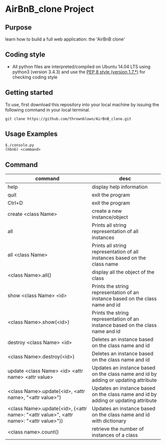 # AirBnB_clone Project
## Purpose
learn how to build a full web application: the 'AirBnB clone'

## Coding style
- All python files are interpreted/compiled on Ubuntu 14.04 LTS using python3 (version 3.4.3) and use the [PEP 8 style (version 1.7.*)](https://github.com/PyCQA/pycodestyle) for checking coding style

## Getting started
To use, first download this repository into your local machine by issuing the following command in your local terminal. 
```
git clone https://github.com/thrownblown/AirBnB_clone.git
```
## Usage Examples
```
$./console.py 
(hbnb) <command>
```

## Command
command | desc
--- | ---
help | display help information
quit | exit the program
Ctrl+D | exit the program
create \<class Name\> | create a new instance/object
all | Prints all string representation of all instances
all \<class Name\> | Prints all string representation of all instances based on the class name
\<class Name\>.all() | display all the object of the class
show \<class Name\> \<id\> | Prints the string representation of an instance based on the class name and id
\<class Name\>.show(\<id\>) | Prints the string representation of an instance based on the class name and id
destroy \<class Name\> \<id\> | Deletes an instance based on the class name and id
\<class Name\>.destroy(\<id\>) | Deletes an instance based on the class name and id
update \<class Name\> \<id\> \<attr name\> \<attr value\> | Updates an instance based on the class name and id by adding or updating attribute
\<class Name\>.update(\<id\>, \<attr name\>, "\<attr value\>") | Updates an instance based on the class name and id by adding or updating attribute
\<class Name\>.update(\<id\>, {\<attr name\>: "\<attr value\>", \<attr name\>: "\<attr value\>"}) | Updates an instance based on the class name and id with dictionary
\<class name\>.count() | retrieve the number of instances of a class

